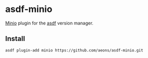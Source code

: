 # asdf-minio

[Minio](https://docs.min.io/) plugin for the [asdf](https://asdf-vm.com/) version manager.

## Install

    asdf plugin-add minio https://github.com/aeons/asdf-minio.git